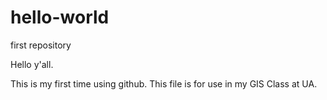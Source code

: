 # hello-world
first repository

Hello y'all.

This is my first time using github. This file is for use in my GIS Class at UA.
